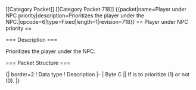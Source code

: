 \[\[Category Packet\]\] \[\[Category Packet 718\]\]
{{packet\|name=Player under NPC priority\|description=Prioritizes the
player under the NPC.\|opcode=6\|type=Fixed\|length=1\|revision=718}} ==
Player under NPC priority ==

=== Description ===

Prioritizes the player under the NPC.

=== Packet Structure ===

{\| border=2 ! Data type ! Description \|- \| Byte C \|\| If is to
prioritize (1) or not (0). \|}
